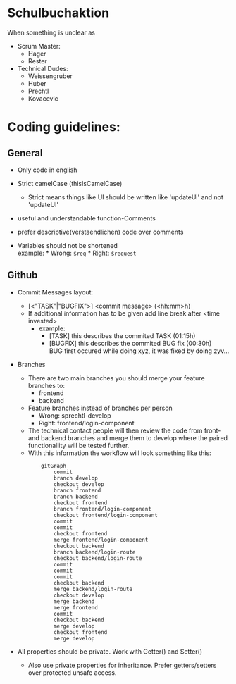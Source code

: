 # Schulbuchaktion

When something is unclear as
* Scrum Master:
  * Hager
  * Rester
* Technical Dudes:
  * Weissengruber
  * Huber
  * Prechtl
  * Kovacevic

# Coding guidelines:
## General
* Only code in english

* Strict camelCase (thisIsCamelCase)
  * Strict means things like UI should be written like 'updateUi' and not 'updateUI'
* useful and understandable function-Comments
* prefer descriptive(verstaendlichen) code over comments
* Variables should not be shortened\
        example:
        * Wrong: `$req`
        * Right: `$request`

## Github
* Commit Messages layout:
  * [<"TASK"|"BUGFIX">] \<commit message> (\<hh:mm>h)
  * If additional information has to be given add line break after \<time invested>
    * example:
      * [TASK] this describes the commited TASK (01:15h)
      * [BUGFIX] this describes the commited BUG fix (00:30h)\
        BUG first occured while doing xyz, it was fixed by doing zyv...
* Branches
    * There are two main branches you should merge your feature branches to:
        * frontend
        * backend
    * Feature branches instead of branches per person
        * Wrong: sprechtl-develop
        * Right: frontend/login-component
    * The technical contact people will then review the code from
    front- and backend branches and merge them to develop where the paired
    functionallity will be tested further.
    * With this information the workflow will look something like this:
        ```mermaid
            gitGraph
                commit
                branch develop
                checkout develop
                branch frontend
                branch backend
                checkout frontend
                branch frontend/login-component
                checkout frontend/login-component
                commit
                commit
                checkout frontend
                merge frontend/login-component
                checkout backend
                branch backend/login-route
                checkout backend/login-route
                commit
                commit
                commit
                checkout backend
                merge backend/login-route
                checkout develop
                merge backend
                merge frontend
                commit
                checkout backend
                merge develop
                checkout frontend
                merge develop
        ```

* All properties should be private. Work with Getter() and Setter()
  * Also use private properties for inheritance. Prefer getters/setters over protected unsafe access.

